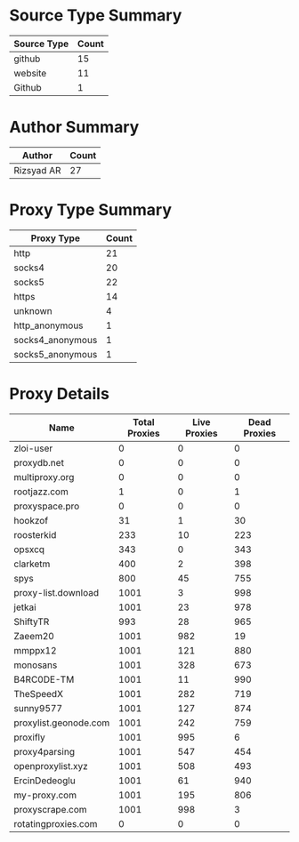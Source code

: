# Source Type Summary

| Source Type | Count |
|-------------|-------|
| github | 15 |
| website | 11 |
| Github | 1 |


# Author Summary

| Author | Count |
|--------|-------|
| Rizsyad AR | 27 |


# Proxy Type Summary

| Proxy Type | Count |
|------------|-------|
| http | 21 |
| socks4 | 20 |
| socks5 | 22 |
| https | 14 |
| unknown | 4 |
| http_anonymous | 1 |
| socks4_anonymous | 1 |
| socks5_anonymous | 1 |


# Proxy Details

| Name | Total Proxies | Live Proxies | Dead Proxies |
|------|---------------|--------------|---------------|
| zloi-user | 0 | 0 | 0 |
| proxydb.net | 0 | 0 | 0 |
| multiproxy.org | 0 | 0 | 0 |
| rootjazz.com | 1 | 0 | 1 |
| proxyspace.pro | 0 | 0 | 0 |
| hookzof | 31 | 1 | 30 |
| roosterkid | 233 | 10 | 223 |
| opsxcq | 343 | 0 | 343 |
| clarketm | 400 | 2 | 398 |
| spys | 800 | 45 | 755 |
| proxy-list.download | 1001 | 3 | 998 |
| jetkai | 1001 | 23 | 978 |
| ShiftyTR | 993 | 28 | 965 |
| Zaeem20 | 1001 | 982 | 19 |
| mmppx12 | 1001 | 121 | 880 |
| monosans | 1001 | 328 | 673 |
| B4RC0DE-TM | 1001 | 11 | 990 |
| TheSpeedX | 1001 | 282 | 719 |
| sunny9577 | 1001 | 127 | 874 |
| proxylist.geonode.com | 1001 | 242 | 759 |
| proxifly | 1001 | 995 | 6 |
| proxy4parsing | 1001 | 547 | 454 |
| openproxylist.xyz | 1001 | 508 | 493 |
| ErcinDedeoglu | 1001 | 61 | 940 |
| my-proxy.com | 1001 | 195 | 806 |
| proxyscrape.com | 1001 | 998 | 3 |
| rotatingproxies.com | 0 | 0 | 0 |

